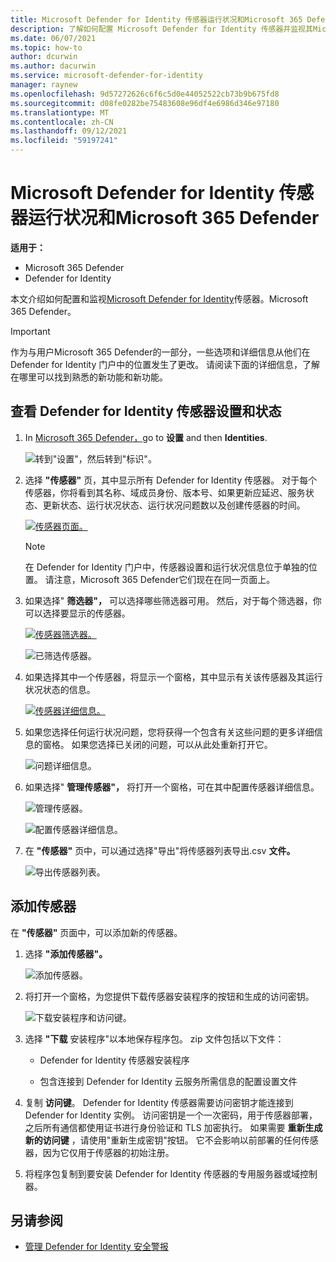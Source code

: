 ```yaml
---
title: Microsoft Defender for Identity 传感器运行状况和Microsoft 365 Defender
description: 了解如何配置 Microsoft Defender for Identity 传感器并监视其Microsoft 365 Defender
ms.date: 06/07/2021
ms.topic: how-to
author: dcurwin
ms.author: dacurwin
ms.service: microsoft-defender-for-identity
manager: raynew
ms.openlocfilehash: 9d57272626c6f6c5d0e44052522cb73b9b675fd8
ms.sourcegitcommit: d08fe0282be75483608e96df4e6986d346e97180
ms.translationtype: MT
ms.contentlocale: zh-CN
ms.lasthandoff: 09/12/2021
ms.locfileid: "59197241"
---
```

# <a name="microsoft-defender-for-identity-sensor-health-and-settings-in-microsoft-365-defender"></a>Microsoft Defender for Identity 传感器运行状况和Microsoft 365 Defender

**适用于：**

- Microsoft 365 Defender
- Defender for Identity

本文介绍如何配置和监视[Microsoft Defender for Identity](/defender-for-identity)传感器。Microsoft 365 Defender。 [](/microsoft-365/security/defender/overview-security-center)

>[!IMPORTANT]
>作为与用户Microsoft 365 Defender的一部分，一些选项和详细信息从他们在 Defender for Identity 门户中的位置发生了更改。 请阅读下面的详细信息，了解在哪里可以找到熟悉的新功能和新功能。

## <a name="view-defender-for-identity-sensor-settings-and-status"></a>查看 Defender for Identity 传感器设置和状态

1. In [Microsoft 365 Defender，](https://security.microsoft.com/)go to **设置** and then **Identities**.

    ![转到"设置"，然后转到"标识"。](../../media/defender-identity/settings-identities.png)

1. 选择 **"传感器"** 页，其中显示所有 Defender for Identity 传感器。 对于每个传感器，你将看到其名称、域成员身份、版本号、如果更新应延迟、服务状态、更新状态、运行状况状态、运行状况问题数以及创建传感器的时间。

    [![传感器页面。](../../media/defender-identity/sensor-page.png)](../../media/defender-identity/sensor-page.png#lightbox)

    >[!NOTE]
    >在 Defender for Identity 门户中，传感器设置和运行状况信息位于单独的位置。 请注意，Microsoft 365 Defender它们现在在同一页面上。

1. 如果选择" **筛选器"，** 可以选择哪些筛选器可用。 然后，对于每个筛选器，你可以选择要显示的传感器。

    [![传感器筛选器。](../../media/defender-identity/sensor-filters.png)](../../media/defender-identity/sensor-filters.png#lightbox)

    ![已筛选传感器。](../../media/defender-identity/filtered-sensor.png)

1. 如果选择其中一个传感器，将显示一个窗格，其中显示有关该传感器及其运行状况状态的信息。

    [![传感器详细信息。](../../media/defender-identity/sensor-details.png)](../../media/defender-identity/sensor-details.png#lightbox)

1. 如果您选择任何运行状况问题，您将获得一个包含有关这些问题的更多详细信息的窗格。 如果您选择已关闭的问题，可以从此处重新打开它。

    ![问题详细信息。](../../media/defender-identity/issue-details.png)

1. 如果选择" **管理传感器"，** 将打开一个窗格，可在其中配置传感器详细信息。

    ![管理传感器。](../../media/defender-identity/manage-sensor.png)

    ![配置传感器详细信息。](../../media/defender-identity/configure-sensor-details.png)

1. 在 **"传感器"** 页中，可以通过选择"导出"将传感器列表导出.csv **文件。**

    ![导出传感器列表。](../../media/defender-identity/export-sensors.png)

## <a name="add-a-sensor"></a>添加传感器

在 **"传感器"** 页面中，可以添加新的传感器。

1. 选择 **"添加传感器"。**

    ![添加传感器。](../../media/defender-identity/add-sensor.png)

1. 将打开一个窗格，为您提供下载传感器安装程序的按钮和生成的访问密钥。

    ![下载安装程序和访问键。](../../media/defender-identity/installer-access-key.png)

1. 选择 **"下载** 安装程序"以本地保存程序包。 zip 文件包括以下文件：

    - Defender for Identity 传感器安装程序

    - 包含连接到 Defender for Identity 云服务所需信息的配置设置文件

1. 复制 **访问键**。 Defender for Identity 传感器需要访问密钥才能连接到 Defender for Identity 实例。 访问密钥是一个一次密码，用于传感器部署，之后所有通信都使用证书进行身份验证和 TLS 加密执行。 如果需要 **重新生成新的访问键** ，请使用"重新生成密钥"按钮。 它不会影响以前部署的任何传感器，因为它仅用于传感器的初始注册。

1. 将程序包复制到要安装 Defender for Identity 传感器的专用服务器或域控制器。

## <a name="see-also"></a>另请参阅

- [管理 Defender for Identity 安全警报](manage-security-alerts.md)
